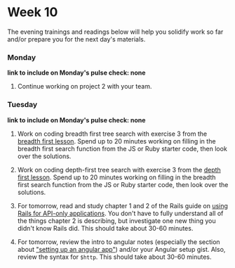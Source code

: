 # Week 10

The evening trainings and readings below will help you solidify work so far and/or prepare you for the next day's materials.


### Monday

**link to include on Monday's pulse check: none**

1. Continue working on project 2 with your team.



### Tuesday

**link to include on Monday's pulse check: none**

1. Work on coding breadth first tree search with exercise 3 from the [breadth first lesson](https://github.com/sf-wdi-34/breadth-first-search).  Spend up to 20 minutes working on filling in the breadth first search function from the JS or Ruby starter code, then look over the solutions. 

1. Work on coding depth-first tree search with exercise 3 from the [depth first lesson](https://github.com/sf-wdi-34/depth-first-search).  Spend up to 20 minutes working on filling in the breadth first search function from the JS or Ruby starter code, then look over the solutions. 

1. For tomorrow, read and study chapter 1 and 2 of the Rails guide on [using Rails for API-only applications](http://guides.rubyonrails.org/api_app.html).  You don't have to fully understand all of the things chapter 2 is describing, but investigate one new thing you didn't know Rails did. This should take about 30-60 minutes. 

1. For tomorrow, review the intro to angular notes (especially the section about ["setting up an angular app"](https://github.com/sf-wdi-34/intro-angular#setting-up-an-angular-app)) and/or your Angular setup gist. Also, review the syntax for `$http`.  This should take about 30-60 minutes. 

<!--
### Wednesday

### Thursday

### Weekend

-->
